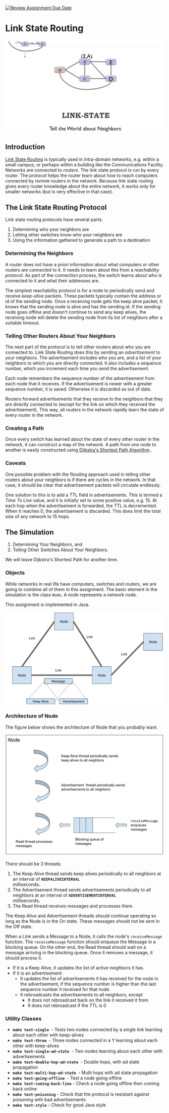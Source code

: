 [![Review Assignment Due Date](https://classroom.github.com/assets/deadline-readme-button-24ddc0f5d75046c5622901739e7c5dd533143b0c8e959d652212380cedb1ea36.svg)](https://classroom.github.com/a/r_U0wNiU)
# Link State Routing
<!--- Your assignment is available [here](https://docs.google.com/document/d/1XjKAUvFsbVtMEoKBRNQYvmcXHlRIrKpH1Ga9mfvMEso/edit#). --->



![alt_text](Link-State-Routing/images/lsr.png)



## Introduction

[Link State Routing](https://en.wikipedia.org/wiki/Link-state_routing_protocol) is typically used in intra-domain networks, e.g. within a small campus, or perhaps within a building like the Communications Facility. Networks are connected to _routers_. The link state protocol is run by every router. The protocol helps the router learn about how to reach computers connected by remote routers in the network. Because link state routing gives every router knowledge about the entire network, it works only for smaller networks (but is very effective in that case).


## The Link State Routing Protocol

Link state routing protocols have several parts:



1. Determining who your neighbors are
2. Letting other switches know who your neighbors are
3. Using the information gathered to generate a path to a destination 


### Determining the Neighbors

A router does not have a priori information about what computers or other routers are connected to it. It needs to learn about this from a _reachability protocol._ As part of the connection process, the switch learns about who is connected to it and what their addresses are.

The simplest reachability protocol is for a node to periodically send and receive _keep-alive_ packets. These packets typically contain the address or id of the sending node. Once a receiving node gets the keep alive packet, it knows that the sending node is alive and has the sending id. If the sending node goes offline and doesn't continue to send any keep alives, the receiving node will delete the sending node from its list of neighbors after a suitable timeout.


### Telling Other Routers About Your Neighbors

The next part of the protocol is to tell other routers about who you are connected to. Link State Routing does this by sending an _advertisement_ to your neighbors. The advertisement includes who you are, and a list of your neighbors to which you are directly connected. It also includes a sequence number, which you increment each time you send the advertisement.

Each node remembers the sequence number of the advertisement from each node that it receives. If the advertisement is newer with a greater sequence number, it is saved. Otherwise it is discarded as out of date.

Routers forward advertisements that they receive to the neighbors that they are directly connected to (except for the link on which they received the advertisement). This way, all routers in the network rapidly learn the state of every router in the network.


### Creating a Path

Once every switch has learned about the state of every other router in the network, it can construct a map of the network. A path from one node to another is easily constructed using [Djikstra's Shortest Path Algorithm](https://en.wikipedia.org/wiki/Dijkstra%27s_algorithm)..


### Caveats

One possible problem with the flooding approach used in telling other routers about your neighbors is if there are cycles in the network. In that case, it should be clear that advertisement packets will circulate endlessly.

One solution to this is to add a TTL field in advertisements. This is termed a _Time To Live_ value, and it is initially set to some positive value, e.g. 15. At each hop when the advertisement is forwarded, the TTL is decremented. When it reaches 0, the advertisement is discarded. This does limit the total size of any network to 15 hops.


## The Simulation


1. Determining Your Neighbors, and
2. Telling Other Switches About Your Neighbors.

We will leave Dijkstra's Shortest Path for another time.


### Objects

While networks in real life have computers, switches and routers, we are going to combine all of them in this assignment. The basic element in the simulation is the class `Node`. A node represents a network node.

This assignment is implemented in Java.


![drawing](Link-State-Routing/images/node.png)

### Architecture of Node

The figure below shows the architecture of Node that you probably want.

![drawing](Link-State-Routing/images/architecture.png)

There should be 3 threads:



1. The Keep Alive thread sends keep alives periodically to all neighbors at an interval of <strong><code>KEEPALIVEINTERVAL </code></strong>milliseconds<strong>.</strong>
2. The Advertisement thread sends advertisements periodically to all neighbors at an interval of <strong><code>ADVERTISEMENTINTERVAL </code></strong>milliseconds<strong>.</strong>
3. The Read thread receives messages and processes them. 

The Keep Alive and Advertisement threads should continue operating so long as the Node is in the On state. These messages should not be sent in the Off state.

When a Link sends a Message to a Node, it calls the node's `receiveMessage` function. The `receiveMessage` function should enqueue the Message in a blocking queue. On the other end, the Read thread should wait on a message arriving in the blocking queue. Once it removes a message, it should process it.



* If it is a Keep Alive, it updates the list of active neighbors it has.
* If it is an advertisement:
    * It updates the list of advertisements it has received for the node in the advertisement, if the sequence number is higher than the last sequence number it received for that node.
    * It rebroadcasts the advertisements to all neighbors, except
        * It does not rebroadcast back on the link it received it from
        * It does not rebroadcast if the TTL is 0


### Utility Classes

* <strong><code>make test-single </code></strong>- Tests two nodes connected by a single link learning about each other with keep-alives
* <strong><code>make test-three </code></strong>- Three nodes connected in a Y learning about each other with keep-alives
* <strong><code>make test-single-ad-state </code></strong>- Two nodes learning about each other with advertisements
* <strong><code>make test-double-hop-ad-state </code></strong>- Double hops, with ad state propagation
* <strong><code>make test-multi-hop-ad-state </code></strong>- Multi hops with ad state propagation
* <strong><code>make test-going-offline </code></strong>- Test a node going offline
* <strong><code>make test-coming-back-line</code></strong> - Check a node going offline then coming back online
* <strong><code>make test-poisoning</code></strong> - Check that the protocol is resistant against poisoning with bad advertisements
* <strong><code>make test-style</code></strong> - Check for good Java style
